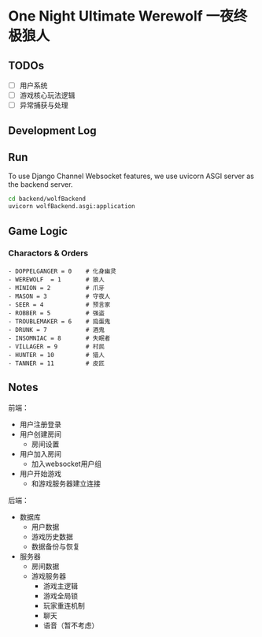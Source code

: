 # One Night Ultimate Werewolf 一夜终极狼人

## TODOs

- [ ] 用户系统
- [ ] 游戏核心玩法逻辑
- [ ] 异常捕获与处理

## Development Log

## Run

To use Django Channel Websocket features, we use uvicorn ASGI server as the backend server.
```bash
cd backend/wolfBackend
uvicorn wolfBackend.asgi:application
```

## Game Logic

### Charactors & Orders
```
- DOPPELGANGER = 0    # 化身幽灵
- WEREWOLF  = 1       # 狼人
- MINION = 2          # 爪牙
- MASON = 3           # 守夜人
- SEER = 4            # 预言家
- ROBBER = 5          # 强盗
- TROUBLEMAKER = 6    # 捣蛋鬼
- DRUNK = 7           # 酒鬼
- INSOMNIAC = 8       # 失眠者
- VILLAGER = 9        # 村民
- HUNTER = 10         # 猎人
- TANNER = 11         # 皮匠
```

## Notes
前端：
- 用户注册登录
- 用户创建房间
    - 房间设置
- 用户加入房间
    - 加入websocket用户组
- 用户开始游戏
    - 和游戏服务器建立连接

后端：
- 数据库
    - 用户数据
    - 游戏历史数据
    - 数据备份与恢复
- 服务器
    - 房间数据
    - 游戏服务器
        - 游戏主逻辑
        - 游戏全局锁
        - 玩家重连机制
        - 聊天
        - 语音（暂不考虑）